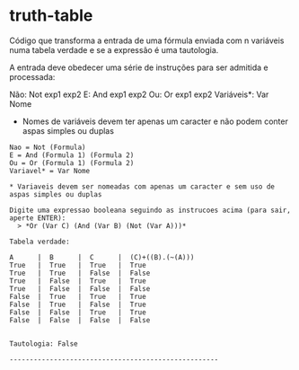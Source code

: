 # truth-table

Código que transforma a entrada de uma fórmula enviada com n variáveis numa tabela verdade e se a expressão é uma tautologia.

A entrada deve obedecer uma série de instruções para ser admitida e processada:

  Não: Not exp1 exp2
  E: And exp1 exp2
  Ou: Or exp1 exp2
  Variáveis*: Var Nome
  
  * Nomes de variáveis devem ter apenas um caracter e não podem conter aspas simples ou duplas

```INSTRUCOES
Nao = Not (Formula)
E = And (Formula 1) (Formula 2)
Ou = Or (Formula 1) (Formula 2)
Variavel* = Var Nome

* Variaveis devem ser nomeadas com apenas um caracter e sem uso de aspas simples ou duplas

Digite uma expressao booleana seguindo as instrucoes acima (para sair, aperte ENTER):
  > *Or (Var C) (And (Var B) (Not (Var A)))*

Tabela verdade:

A      |  B      |  C      |  (C)+((B).(~(A)))
True   |  True   |  True   |  True
True   |  True   |  False  |  False
True   |  False  |  True   |  True
True   |  False  |  False  |  False
False  |  True   |  True   |  True
False  |  True   |  False  |  True
False  |  False  |  True   |  True
False  |  False  |  False  |  False


Tautologia: False

----------------------------------------------------
